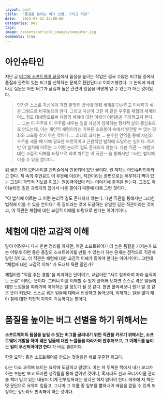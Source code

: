 ```yaml
---
layout: post
title:  "품질을 높이는 버그 선별, 그리고 직관"
date:   2015-07-21 23:00:00
categories: Dev
tags: 
image: /assets/article_images/computer.jpg
comments: true
---
```

# 아인슈타인
지난 글 [버그와 소프트웨어 품질](/dev/2015/07/14/Bug_and_Software_Quality.html)에서 품질을 높이는 작업은 결국 수많은 버그들 중에서 품질과 관련이 있는 버그를 선택하는 문제로 환원된다고 이야기했었다. 그 논의에 따라 나온 질문은 어떤 버그가 품질과 높은 관련이 있음을 어떻게 알 수 있는가 하는 것이었다.

> 인간은 스스로 자신에게 가장 알맞은 방식에 맞춰 세계를 단순하고 이해하기 쉬운 그림으로 바꿔놓으려 한다. 그리고 자신이 그린 이 같은 우주를 체험의 세계와 어느 정도 대체함으로써 체험의 세계에 대한 이해의 어려움을 극복하고자 한다. ... 그는 이 우주와 이 우주를 세우는 일을 자신이 영위하는 정서적 삶의 중심축으로 만드는데, 이는 개인적 체험이라는 가파른 소용돌이 속에서 발견할 수 없는 평화와 고요를 찾기 위한 것이다. ... 최대의 과제는 ... 순수한 연역을 통해 자신의 우주를 세울 때 이에 필요한 보편적이고 근원적인 법칙에 도달하는 일이다. 하지만 이 법칙에 이르는 그 어떤 논리적 길도 존재하지 않는다. 다만 직관 -- 체험에 대한 교감적 이해를 바탕으로 하여 싹트는 이 직관-- 을 통해서만 그러한 법칙에 이를 수 있을 뿐이다...

위 글은 선과 모터사이클 관리술에서 인용되어 있던 글이다. 원 저자는 아인슈타인이라고 한다. 책 속의 주인공도 이 부분에 이르러, 직관이라는 한편으로는 허무하기 짝이 없는 그것이 과학적 진보를 이끄는 원동력이었다 라는 이야기에 충격을 받는다. 그것도 아이슈타인 같은 과학자의 입에서 나온 말이기 때문에 더욱 그런 것이다.

"이 법칙에 이르는 그 어떤 논리적 길도 존재하지 않는다. 다만 직관을 통해서만 그러한 법칙에 이를 수 있을 뿐이다." 즉 질이라는 것에 도달하는 유일한 길은 직관이라는 것이고, 이 직관은 체험에 대한 교감적 이해를 바탕으로 한다는 이야기이다.

# 체험에 대한 교감적 이해
말이 어려우니 다시 한번 정리를 하자면, 어떤 소프트웨어가 더 높은 품질을 가지는가 또는 어떻게 하면 좋은 품질의 소프트웨어를 만들 수 있는가 하는 문제는 전적으로 직관에 달린 것이고, 이 직관은 체험에 대한 교감적 이해가 많아야 한다는 이야기이다. 그런데 "체험에 대한 교감적 이해" 가 도대체 뭐란 말인가?

체험이란 "직접 겪는 경험"을 의미하는 단어이고, 교감이란 "서로 접촉하여 따라 움직이는 느낌" 이라는 뜻이다. 그러니 이를 이해할 수 있게 풀어써 보자면 스스로 겪은 일들에 대한 느낌들을 따라가며 이해하는 일 정도가 될 것 같다. 한번 풀어써보니 뭔가 알 것 같은 뜻이 되었다. 스스로 겪은 일들에 대해서 반성하고 돌아보며, 이해하는 일을 많이 해야 질에 대한 직접적 파악이 가능하다는 뜻이다.

# 품질을 높이는 버그 선별을 하기 위해서는
**소프트웨어의 품질을 높일 수 있는 버그를 골라내기 위한 직관을 키우기 위해서는, 소프트웨어 개발을 하며 겪은 일들에 대한 느낌들을 따라가며 반추해보고, 그 이해도를 높이는 일이 우선되어야만 한다** 가 바로 결론이다.

한줄 요약 : 좋은 소프트웨어를 만드는 첫걸음은 바로 꾸준한 회고다.

라는 다소 과격해 보이는 요약에 도달하고 말았다. 이는 저 두꺼운 책에서 내가 보고자 하는 부분만 보고 모자란 생각들을 통해 얻어낸 것이니, 혹시라도 선과 모터사이클 관리술 책이 담고 있는 내용이 이게 전부일꺼라는 생각은 하지 말아야 한다. 애초에 저 책은 몇 문단으로 요약이 힘들고, 그나마 그 흐름 중 일부를 뽑아내어 배움을 얻을 수 있게 포장하는 정도라도 만족해야 하는 것이다.
